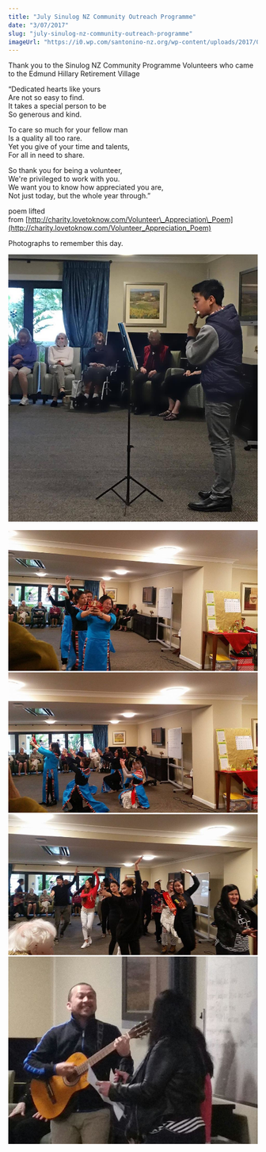 ```yaml
---
title: "July Sinulog NZ Community Outreach Programme"
date: "3/07/2017"
slug: "july-sinulog-nz-community-outreach-programme"
imageUrl: "https://i0.wp.com/santonino-nz.org/wp-content/uploads/2017/07/19599025_10213723350216525_6212162396255217003_n.jpg?resize=898%2C960"
---
```


Thank you to the Sinulog NZ Community Programme Volunteers who came to the Edmund Hillary Retirement Village

“Dedicated hearts like yours  
Are not so easy to find.  
It takes a special person to be  
So generous and kind.

To care so much for your fellow man  
Is a quality all too rare.  
Yet you give of your time and talents,  
For all in need to share.

So thank you for being a volunteer,  
We're privileged to work with you.  
We want you to know how appreciated you are,  
Not just today, but the whole year through.”

poem lifted from [http://charity.lovetoknow.com/Volunteer\_Appreciation\_Poem](http://charity.lovetoknow.com/Volunteer_Appreciation_Poem)

Photographs to remember this day.

![](assets\images\19599025_10213723350216525_6212162396255217003_n.jpg)

![](assets\images\19642554_10213750122925826_2224238603206896560_n.jpg) ![](assets\images\19657113_10213750127565942_2669753595630419578_n.jpg) ![](assets\images\19702055_10213750123725846_1199730134208794866_n.jpg) ![](assets\images\19748385_10213750123365837_3259590156928041499_n.jpg)